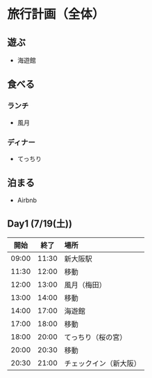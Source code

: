 # 旅行計画（全体）
## 遊ぶ
* 海遊館
## 食べる
### ランチ
* 風月
### ディナー
* てっちり
## 泊まる
* Airbnb

## Day1 (7/19(土))
|開始|終了|場所|
|:-:|:-:|:--|
|09:00|11:30|新大阪駅|
|11:30|12:00|移動|
|12:00|13:00|風月（梅田）|
|13:00|14:00|移動|
|14:00|17:00|海遊館|
|17:00|18:00|移動|
|18:00|20:00|てっちり（桜の宮）|
|20:00|20:30|移動|
|20:30|21:00|チェックイン（新大阪）|
